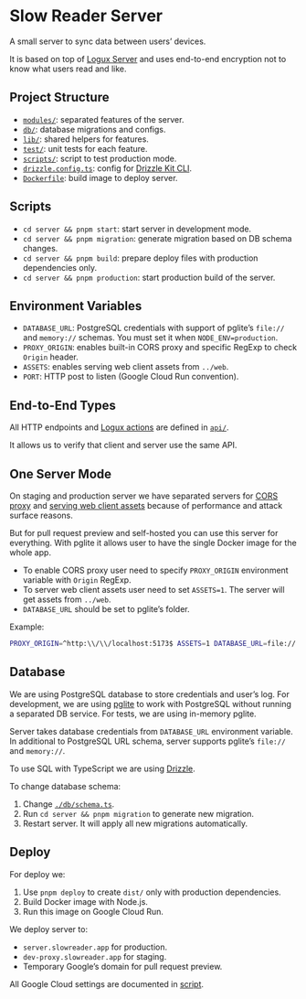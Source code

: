 # Slow Reader Server

A small server to sync data between users’ devices.

It is based on top of [Logux Server](https://github.com/logux/server)
and uses end-to-end encryption not to know what users read and like.

## Project Structure

- [`modules/`](./modules/): separated features of the server.
- [`db/`](./db/): database migrations and configs.
- [`lib/`](./lib/): shared helpers for features.
- [`test/`](./test/): unit tests for each feature.
- [`scripts/`](./scripts/): script to test production mode.
- [`drizzle.config.ts`](./drizzle.config.ts): config for [Drizzle Kit CLI](https://orm.drizzle.team/kit-docs/overview).
- [`Dockerfile`](./Dockerfile): build image to deploy server.

## Scripts

- `cd server && pnpm start`: start server in development mode.
- `cd server && pnpm migration`: generate migration based on DB schema changes.
- `cd server && pnpm build`: prepare deploy files with production dependencies only.
- `cd server && pnpm production`: start production build of the server.

## Environment Variables

- `DATABASE_URL`: PostgreSQL credentials with support of pglite’s `file://` and `memory://` schemas. You must set it when `NODE_ENV=production`.
- `PROXY_ORIGIN`: enables built-in CORS proxy and specific RegExp to check `Origin` header.
- `ASSETS`: enables serving web client assets from `../web`.
- `PORT`: HTTP post to listen (Google Cloud Run convention).

## End-to-End Types

All HTTP endpoints and [Logux actions](https://logux.org/guide/concepts/action/) are defined in [`api/`](../api/).

It allows us to verify that client and server use the same API.

## One Server Mode

On staging and production server we have separated servers for [CORS proxy](../proxy/) and [serving web client assets](../web/nginx.conf) because of performance and attack surface reasons.

But for pull request preview and self-hosted you can use this server for everything. With pglite it allows user to have the single Docker image for the whole app.

- To enable CORS proxy user need to specify `PROXY_ORIGIN` environment variable with `Origin` RegExp.
- To server web client assets user need to set `ASSETS=1`. The server will get assets from `../web`.
- `DATABASE_URL` should be set to pglite’s folder.

Example:

```sh
PROXY_ORIGIN=^http:\\/\\/localhost:5173$ ASSETS=1 DATABASE_URL=file://./db/pgdata pnpm start
```

## Database

We are using PostgreSQL database to store credentials and user’s log. For development, we are using [pglite](https://github.com/electric-sql/pglite) to work with PostgreSQL without running a separated DB service. For tests, we are using in-memory pglite.

Server takes database credentials from `DATABASE_URL` environment variable. In additional to PostgreSQL URL schema, server supports pglite’s `file://` and `memory://`.

To use SQL with TypeScript we are using [Drizzle](https://orm.drizzle.team/docs/overview).

To change database schema:

1. Change [`./db/schema.ts`](./db/schema.ts).
2. Run `cd server && pnpm migration` to generate new migration.
3. Restart server. It will apply all new migrations automatically.

## Deploy

For deploy we:

1. Use `pnpm deploy` to create `dist/` only with production dependencies.
2. Build Docker image with Node.js.
3. Run this image on Google Cloud Run.

We deploy server to:

- `server.slowreader.app` for production.
- `dev-proxy.slowreader.app` for staging.
- Temporary Google’s domain for pull request preview.

All Google Cloud settings are documented in [script](../scripts/prepare-google-cloud.sh).
